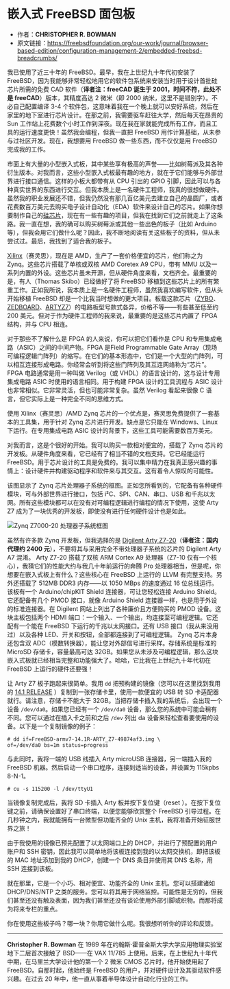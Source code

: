 # 嵌入式 FreeBSD 面包板


- 作者：**CHRISTOPHER R. BOWMAN**
- 原文链接：<https://freebsdfoundation.org/our-work/journal/browser-based-edition/configuration-management-2/embedded-freebsd-breadcrumbs/>

我已使用了近三十年的 FreeBSD。最早，我在上世纪九十年代初安装了 FreeBSD，因为我能够非常轻松地用它的软件包系统来安装当时用于设计首批硅芯片所需的免费 CAD 软件（**译者注：freeCAD 诞生于 2001，时间不符，此处不是 freeCAD**）版本，其精度高达 2 微米（即 2000 纳米，这里不是错别字）。不必自己配置编译 3-4 个软件包，这意味着我在一个晚上就可以安好系统，然后在家里的地下室进行芯片设计。在那之前，我需要驱车赶往大学，然后每天在昂贵的 Sun 工作站上花费数个小时工作到深夜。现在我在家就能完成所有工作，而且工具的运行速度更快！虽然我会编程，但我一直把 FreeBSD 用作计算基础，从未参与过社区开发。现在，我想要用 FreeBSD 做一些东西，而不仅仅是用 FreeBSD 完成我的工作。

市面上有大量的小型嵌入式板，其中某些享有极高的声誉——比如树莓派及其各种衍生版本。对我而言，这些小型嵌入式板最有趣的地方，就在于它们能够与外部世界进行接口通信。这样的小板大都带有从 CPU 引出的 GPIO 引脚，因此可以与各种真实世界的东西进行交互。但我本质上是一名硬件工程师，我真的很想做硬件。虽然我的职业发展还不错，但我仍然没有那几百亿美元去建立自己的晶圆厂，或者花费数百万美元去购买电子设计自动化（EDA）软件来设计自己的芯片。如果你想要制作自己的[硅芯片](https://developers.google.com/silicon)，现在有一些有趣的项目，但我在找到它们之前就走上了这条路。我一直在想，我的确可以购买树莓派或其他一些出色的板子（比如 Arduino 等），但我会用它们做什么呢？因此，我不断地阅读有关这些板子的资料，但从未尝试过。最后，我找到了适合我的板子。

[Xilinx](https://www.xilinx.com/)（赛灵思），现在是 AMD，生产了一套价格便宜的芯片，他们称之为 Zynq。这些芯片搭载了单核或双核 AMD Coretex A9 CPU，带有 MMU 以及一系列内置的外设。这些芯片虽未开源，但从硬件角度来看，文档齐全。最重要的是，有人（Thomas Skibo）已经做好了将 FreeBSD 移植到这些芯片上的所有繁重工作。正如我所说，我本质上是一名硬件工程师，虽然我喜欢编写软件，但从头开始移植 FreeBSD 却是一个比我当时想做的更大项目。板载这款芯片（[ZYBO](https://digilent.com/shop/zybo-z7-zynq-7000-arm-fpga-soc-development-board/)、[ZEDBOARD](https://digilent.com/shop/arty-z7-zynq-7000-soc-development-board/)、[ARTYZ7](https://digilent.com/shop/zedboard-zynq-7000-arm-fpga-soc-development-board/)）的电路板型号款式各异，价格不等——有些甚至低至约 200 美元。但对于作为硬件工程师的我来说，最重要的是这些芯片内置了 FPGA 结构，并与 CPU 相连。

对于那些不了解什么是 FPGA 的人来说，你可以把它们看作是 CPU 和专用集成电路（ASIC）之间的中间产物。FPGA 是Field Programmable Gate Array（现场可编程逻辑门阵列）的缩写。在它们的基本形态中，它们是一个大型的门阵列，可以相互连接形成电路。你经常会听到将这些门阵列及其互连网络称为“芯片”。FPGA 电路通常是用一种叫做 Verilog（或 VHDL）的语言设计的，这与设计专用集成电路 ASIC 时使用的语言相同。用于构建 FPGA 设计的工具流程与 ASIC 设计也非常相似。它非常灵活，但也可能非常复杂。虽然 Verilog 看起来很像 C 语言，但它实际上是一种完全不同的思维方式。

使用 Xilinx（赛灵思）/AMD Zynq 芯片的一个优点是，赛灵思免费提供了一套基本的工具集，用于针对 Zynq 芯片进行开发。缺点是它只能在 Windows、Linux 下运行。在专用集成电路 ASIC 设计的背景下，这些工具可能需要数百万美元。

对我而言，这是个很好的开始。我可以购买一款相对便宜的，搭载了 Zynq 芯片的开发板。从硬件角度来看，它已经有了相当不错的文档支持。它已经能运行 FreeBSD。用于芯片设计的工具是免费的。我可以集中精力在我真正感兴趣的事情上：设计硬件并构建驱动程序和软件来与其交互。这有着令人惊叹的可能性。

该图显示了 Zynq 芯片处理器子系统的框图。正如您所看到的，它配备有各种硬件模块，可与外部世界进行接口，包括 i²C、SPI、CAN、串口、USB 和千兆以太网。所有这些模块都可以在没有对可编程逻辑进行编程的情况下使用，这使 Arty Z7 成为了一块优秀的开发板，即使没有进行任何硬件设计也是如此。

![Zynq Z7000-20 处理器子系统框图](https://freebsdfoundation.org/wp-content/uploads/2024/07/zynq-mp-core-dual.png)

虽然有许多款 Zynq 开发板，但我选择的是 [Digilent Arty Z7-20](https://digilent.com/shop/arty-z7-zynq-7000-soc-development-board/)（**译者注：国内代理约 2400 元**），不要将其与采用完全不带处理器子系统的芯片的 Digilent Arty A7 混淆。 Arty Z7-20 搭载了双核 ARM Cortex A9 处理器（Z7-10 仅有一个核心），我猜它们的性能大约与我几十年前运行的奔腾 Pro 处理器相当，但是呢，你想要在嵌入式板上有什么？这些核心在 FreeBSD 上运行的 LLVM 有完整支持。另外还搭载了 512MB DDR3 内存——以 1050 MBps 的速度通过 16 位总线运行。该板有一个 Arduino/chipKIT Shield 连接器，可让您轻松连接 Arduino Shield。它还配备有几个 PMOD 接口，就像 Arduino Shield 连接器一样，也是用于外设的标准连接器。在 Digilent 网站上列出了各种廉价且方便购买的 PMOD 设备。这块主板包括两个 HDMI 端口：一个输入、一个输出，均连接至可编程逻辑。它还配有一个能在 FreeBSD 下运行的千兆以太网接口。还有 USB 接口（我从来没用过）以及各种 LED、开关和按钮，全部都连接到了可编程逻辑。 Zynq 芯片本身还包含双 ADC（模数转换器），能让您对外部信号进行采样。存储系统是标准的 MicroSD 存储卡，容量最高可达 32GB。如果您从未涉及可编程逻辑，那么这块嵌入式板就已经相当完整和功能强大了。哈哈，它比我在上世纪九十年代初在 FreeBSD 上运行的硬件还要强！

让 Arty Z7 板子跑起来很简单。我用 `dd` 把预构建的镜像（您可以在这里找到我用的 [14.1 RELEASE](http://www.chrisbowman.com/crb/ArtyZ7/images/FreeBSD-armv7-14.1R-ARTY_Z7-10e31f09.img) ）复制到一张存储卡里，使用一款便宜的 USB 转 SD 卡适配器就行。请注意，存储卡不能大于 32GB。当把存储卡插入我的系统后，会出现一个设备 `/dev/da0`。如果您已经有一个 `/dev/da0` 设备，那么您的系统中可能会稍有不同。您可以通过在插入卡之前和之后 `/dev` 列出 da 设备来轻松查看要使用的设备。以下是一个复制镜像的例子：

```
# dd if=FreeBSD-armv7-14.1R-ARTY_Z7-49874af3.img \
of=/dev/da0 bs=1m status=progress
```

与此同时，我将一端的 USB 线插入 Arty microUSB  连接器，另一端插入我的 FreeBSD 机器。然后启动一个串口程序，连接到适当的设备，并设置为 115kpbs 8-N-1。

```
# cu -s 115200 -l /dev/ttyU1
```

当镜像复制完成后，我将 SD 卡插入 Arty 板并按下复位键（reset ）。在按下复位键之前，请确保设置好了串口终端，以便您能够欣赏整个 FreeBSD 引导过程。在几秒钟之内，我就能拥有一台微型但功能齐全的 Unix 主机，我将准备开始征服世界之旅！

由于我使用的镜像已预先配置了以太网端口上的 DHCP，并进行了预配置的用户账户和 SSH 密钥，因此我可以简单地将该板连接到我的以太网交换机，即把该板的 MAC 地址添加到我的 DHCP，创建一个 DNS 条目并使用其 DNS 名称，用 SSH 连接到该板。

就在那里，它是一个小巧、相对便宜、功能齐全的 Unix 主机。您可以搭建诸如 DHCP/DNS/NTP 之类的服务。您可以将其用于网络监控。可能性是无穷的，但我们甚至还没有触及表面，因为我们甚至还没有谈论使用外部引脚或织物。而那将成为将来专栏的重点。

你在使用这些板子吗？哪一块？你用它做什么呢。我很想听听你的评论和反馈。

---

**Christopher R. Bowman** 在 1989 年在约翰斯·霍普金斯大学大学应用物理实验室地下二层首次接触了 BSD——在 VAX 11/785 上使用。后来，在上世纪九十年代中期，在马里兰大学设计他的第一个 2 微米 CMOS 芯片时，他开始使用起了 FreeBSD。自那时起，他始终是 FreeBSD 的用户，并对硬件设计及其驱动软件感兴趣。在过去 20 年中，他一直从事着半导体设计自动化行业的工作。
